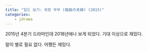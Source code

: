 ```yaml
---
title: "일드 보기: 위장 부부 (僞裝の夫婦) (2015)"
categories:
    - jdrama
---
```


2015년 4분기 드라마인데 2018년에나 보게 되었다. 기대 이상으로 재밌다.

말이 별로 필요 없다. 어쨌든 재밌다.